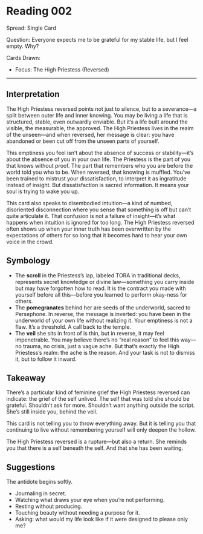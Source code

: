 # Reading 002

Spread: Single Card

Question: Everyone expects me to be grateful for my stable life, but I feel empty. Why?

Cards Drawn:

- Focus: The High Priestess (Reversed)

---

## Interpretation

The High Priestess reversed points not just to silence, but to a severance—a split between outer life and inner knowing. You may be living a life that is structured, stable, even outwardly enviable. But it’s a life built around the visible, the measurable, the approved. The High Priestess lives in the realm of the unseen—and when reversed, her message is clear: you have abandoned or been cut off from the unseen parts of yourself.

This emptiness you feel isn’t about the absence of success or stability—it’s about the absence of you in your own life. The Priestess is the part of you that knows without proof. The part that remembers who you are before the world told you who to be. When reversed, that knowing is muffled. You’ve been trained to mistrust your dissatisfaction, to interpret it as ingratitude instead of insight. But dissatisfaction is sacred information. It means your soul is trying to wake you up.

This card also speaks to disembodied intuition—a kind of numbed, disoriented disconnection where you sense that something is off but can’t quite articulate it. That confusion is not a failure of insight—it’s what happens when intuition is ignored for too long. The High Priestess reversed often shows up when your inner truth has been overwritten by the expectations of others for so long that it becomes hard to hear your own voice in the crowd.

## Symbology

- The **scroll** in the Priestess’s lap, labeled TORA in traditional decks, represents secret knowledge or divine law—something you carry inside but may have forgotten how to read. It is the contract you made with yourself before all this—before you learned to perform okay-ness for others.
- The **pomegranates** behind her are seeds of the underworld, sacred to Persephone. In reverse, the message is inverted: you have been in the underworld of your own life without realizing it. Your emptiness is not a flaw. It’s a threshold. A call back to the temple.
- The **veil** she sits in front of is thin, but in reverse, it may feel impenetrable. You may believe there’s no “real reason” to feel this way—no trauma, no crisis, just a vague ache. But that’s exactly the High Priestess’s realm: the ache is the reason. And your task is not to dismiss it, but to follow it inward.

## Takeaway

There’s a particular kind of feminine grief the High Priestess reversed can indicate: the grief of the self unlived. The self that was told she should be grateful. Shouldn’t ask for more. Shouldn’t want anything outside the script. She’s still inside you, behind the veil.

This card is not telling you to throw everything away. But it is telling you that continuing to live without remembering yourself will only deepen the hollow.

The High Priestess reversed is a rupture—but also a return. She reminds you that there is a self beneath the self. And that she has been waiting.

## Suggestions

The antidote begins softly.

- Journaling in secret.
- Watching what draws your eye when you’re not performing.
- Resting without producing.
- Touching beauty without needing a purpose for it.
- Asking: what would my life look like if it were designed to please only me?
